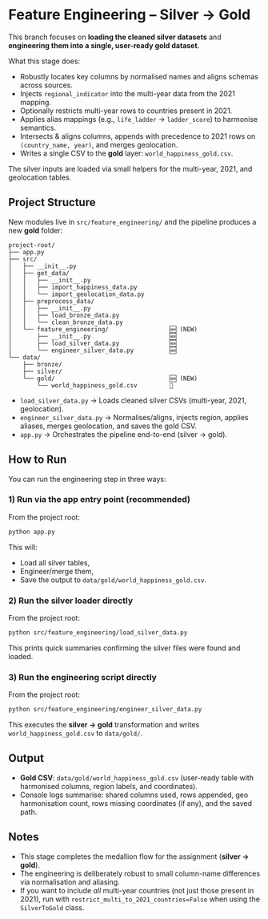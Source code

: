# Feature Engineering – Silver → Gold

This branch focuses on **loading the cleaned silver datasets** and **engineering them into a single, user-ready gold dataset**.

What this stage does:

* Robustly locates key columns by normalised names and aligns schemas across sources.
* Injects `regional_indicator` into the multi-year data from the 2021 mapping.
* Optionally restricts multi-year rows to countries present in 2021.
* Applies alias mappings (e.g., `life_ladder` → `ladder_score`) to harmonise semantics.
* Intersects & aligns columns, appends with precedence to 2021 rows on `(country_name, year)`, and merges geolocation.
* Writes a single CSV to the **gold** layer: `world_happiness_gold.csv`.

The silver inputs are loaded via small helpers for the multi-year, 2021, and geolocation tables.

## Project Structure

New modules live in `src/feature_engineering/` and the pipeline produces a new **gold** folder:

```
project-root/
├── app.py
├── src/
│   ├── __init__.py
│   ├── get_data/
│   │   ├── __init__.py
│   │   ├── import_happiness_data.py
│   │   └── import_geolocation_data.py
│   ├── preprocess_data/
│   │   ├── __init__.py
│   │   ├── load_bronze_data.py
│   │   └── clean_bronze_data.py
│   └── feature_engineering/                 🆕 (NEW)
│       ├── __init__.py                      🆕
│       ├── load_silver_data.py              🆕
│       └── engineer_silver_data.py          🆕
└── data/
    ├── bronze/
    ├── silver/
    └── gold/                                🆕 (NEW)
        └── world_happiness_gold.csv         🥇
```

* `load_silver_data.py` → Loads cleaned silver CSVs (multi-year, 2021, geolocation).
* `engineer_silver_data.py` → Normalises/aligns, injects region, applies aliases, merges geolocation, and saves the gold CSV.
* `app.py` → Orchestrates the pipeline end-to-end (silver → gold).

## How to Run

You can run the engineering step in three ways:

### 1) Run via the app entry point (recommended)

From the project root:

```bash
python app.py
```

This will:

* Load all silver tables,
* Engineer/merge them,
* Save the output to `data/gold/world_happiness_gold.csv`.

### 2) Run the silver loader directly

From the project root:

```bash
python src/feature_engineering/load_silver_data.py
```

This prints quick summaries confirming the silver files were found and loaded.

### 3) Run the engineering script directly

From the project root:

```bash
python src/feature_engineering/engineer_silver_data.py
```

This executes the **silver → gold** transformation and writes `world_happiness_gold.csv` to `data/gold/`.

## Output

* **Gold CSV**: `data/gold/world_happiness_gold.csv` (user-ready table with harmonised columns, region labels, and coordinates).
* Console logs summarise: shared columns used, rows appended, geo harmonisation count, rows missing coordinates (if any), and the saved path.

## Notes

* This stage completes the medallion flow for the assignment (**silver → gold**).
* The engineering is deliberately robust to small column-name differences via normalisation and aliasing.
* If you want to include *all* multi-year countries (not just those present in 2021), run with `restrict_multi_to_2021_countries=False` when using the `SilverToGold` class.
